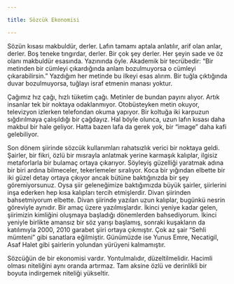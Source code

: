 ```yaml
---

title: Sözcük Ekonomisi

---
```

Sözün kısası makbuldür, derler. Lafın tamamı aptala anlatılır, arif olan anlar, derler. Boş teneke tıngırdar, derler. Bir çok şey derler. Her şeyin sade ve öz olanı makbuldür esasında. Yazınında öyle. Akademik bir tecrübedir: “Bir metinden bir cümleyi çıkardığında anlam bozulmuyorsa o cümleyi çıkarabilirsin.” Yazdığım her metinde bu ilkeyi esas alırım. Bir tuğla çıktığında duvar bozulmuyorsa, tuğlayı israf etmenin manası yoktur.

Çağımız hız çağı, hızlı tüketim çağı. Metinler de bundan payını alıyor. Artık insanlar tek bir noktaya odaklanmıyor. Otobüsteyken metin okuyor, televizyon izlerken telefondan okuma yapıyor. Bir koltuğa iki karpuzun sığdırılmaya çalışıldığı bir çağdayız. Hal böyle olunca, uzun lafın kısası daha makbul bir hale geliyor. Hatta bazen lafa da gerek yok, bir “image” daha kafi gelebiliyor.

Son dönem şiirinde sözcük kullanımları rahatsızlık verici bir noktaya geldi. Şairler, bir fikri, özlü bir mısrayla anlatmak yerine karmaşık kalıplar, ilgisiz metaforlarla bir bulamaç ortaya çıkarıyor. Söyleyiş güzelliği yaratmak adına bir biri ardına bilmeceler, tekerlemeler sıralıyor. Koca bir yığından elbette bir iki güzel detay ortaya çıkıyor ancak bütüne baktığınızda bir şey göremiyorsunuz. Oysa şiir geleneğimize baktığımızda büyük şairler, şiirlerini inşa ederken hep kısa kalıpları tercih etmişlerdir. Divan şiirinden bahsetmiyorum elbette. Divan şiirinde yazılan uzun kalıplar, bugünkü nesrin göreviyle aynıdır. Bir amaç üzere yazılmışlardır. İkinci yeniye kadar gelen, şiirimizin kimliğini oluşmaya başladığı dönemlerden bahsediyorum. İkinci yeniyle birlikte amansız bir söz yarışı başlamış, sonraki kuşakların da katılımıyla 2000, 2010 garabet şiiri ortaya çıkmıştır. Çok az şair “Sehli mümteni” gibi sanatlara eğilmiştir. Günümüzde ise Yunus Emre, Necatigil, Asaf Halet gibi şairlerin yolundan yürüyeni kalmamıştır.

Sözcüğün de bir ekonomisi vardır. Yontulmalıdır, düzeltilmelidir. Hacimli olması niteliğini aynı oranda artırmaz. Tam aksine özlü ve derinlikli bir boyuta indirgemek niteliği yükseltir.